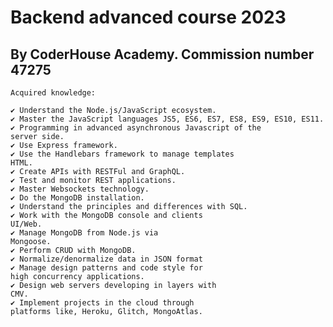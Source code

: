 # Backend advanced course 2023

## By CoderHouse Academy. Commission number 47275

    Acquired knowledge:

    ✔ Understand the Node.js/JavaScript ecosystem.
    ✔ Master the JavaScript languages JS5, ES6, ES7, ES8, ES9, ES10, ES11.
    ✔ Programming in advanced asynchronous Javascript of the
    server side.
    ✔ Use Express framework.
    ✔ Use the Handlebars framework to manage templates
    HTML.
    ✔ Create APIs with RESTFul and GraphQL.
    ✔ Test and monitor REST applications.
    ✔ Master Websockets technology.
    ✔ Do the MongoDB installation.
    ✔ Understand the principles and differences with SQL.
    ✔ Work with the MongoDB console and clients
    UI/Web.
    ✔ Manage MongoDB from Node.js via
    Mongoose.
    ✔ Perform CRUD with MongoDB.
    ✔ Normalize/denormalize data in JSON format
    ✔ Manage design patterns and code style for
    high concurrency applications.
    ✔ Design web servers developing in layers with
    CMV.
    ✔ Implement projects in the cloud through
    platforms like, Heroku, Glitch, MongoAtlas.
